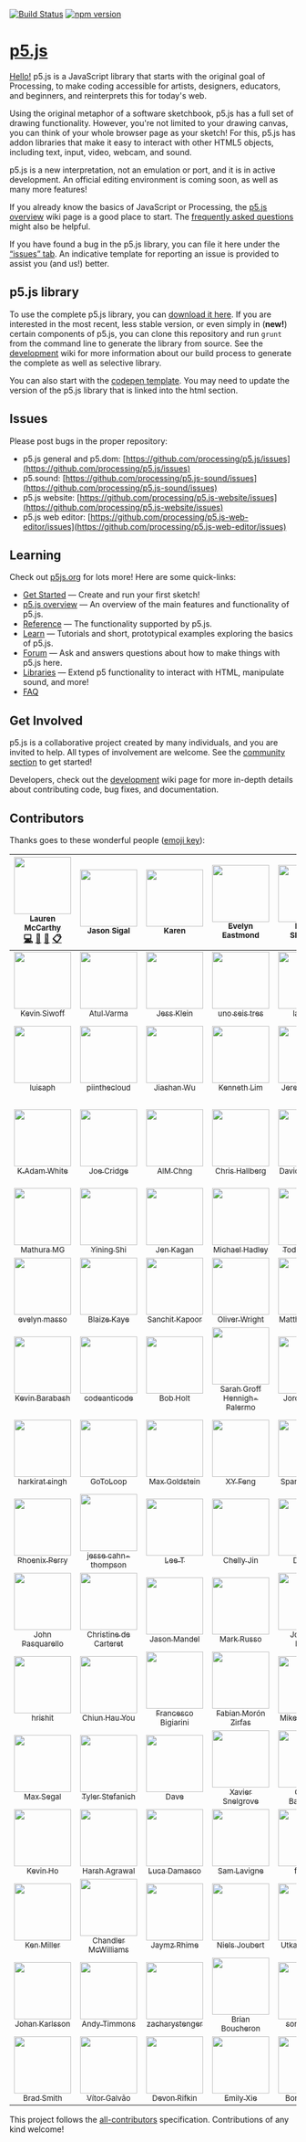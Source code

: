 [![Build Status](https://travis-ci.org/processing/p5.js.svg?branch=master)](https://travis-ci.org/processing/p5.js) [![npm version](https://badge.fury.io/js/p5.svg)](https://www.npmjs.com/package/p5)

# [p5.js](http://p5js.org)

[Hello!](http://hello.p5js.org/) p5.js is a JavaScript library that starts with the original goal of Processing, to make coding accessible for artists, designers, educators, and beginners, and reinterprets this for today's web.

Using the original metaphor of a software sketchbook, p5.js has a full set of drawing functionality. However, you're not limited to your drawing canvas, you can think of your whole browser page as your sketch! For this, p5.js has addon libraries that make it easy to interact with other HTML5 objects, including text, input, video, webcam, and sound.

p5.js is a new interpretation, not an emulation or port, and it is in active development. An official editing environment is coming soon, as well as many more features!

If you already know the basics of JavaScript or Processing, the [p5.js overview](https://github.com/processing/p5.js/wiki/p5.js-overview) wiki page is a good place to start. The [frequently asked questions](https://github.com/processing/p5.js/wiki/Frequently-Asked-Questions) might also be helpful.

If you have found a bug in the p5.js library, you can file it here under the [“issues” tab](https://github.com/processing/p5.js/issues). An indicative template for reporting an issue is provided to assist you (and us!) better.

## p5.js library

To use the complete p5.js library, you can [download it here](http://p5js.org/download). If you are interested in the most recent, less stable version, or even simply in (**new!**) certain components of p5.js, you can clone this repository and run `grunt` from the command line to generate the library from source. See the [development](https://github.com/processing/p5.js/wiki/Development#Setup) wiki for more information about our build process to generate the complete as well as selective library.	

You can also start with the [codepen template](https://codepen.io/p5js/pen/wreBKy). You may need to update the version of the p5.js library that is linked into the html section.

## Issues

Please post bugs in the proper repository:

* p5.js general and p5.dom: [https://github.com/processing/p5.js/issues](https://github.com/processing/p5.js/issues)
* p5.sound: [https://github.com/processing/p5.js-sound/issues](https://github.com/processing/p5.js-sound/issues)
* p5.js website: [https://github.com/processing/p5.js-website/issues](https://github.com/processing/p5.js-website/issues)
* p5.js web editor: [https://github.com/processing/p5.js-web-editor/issues](https://github.com/processing/p5.js-web-editor/issues)


## Learning

Check out [p5js.org](http://p5js.org) for lots more! Here are some quick-links:

* [Get Started](http://p5js.org/get-started) — Create and run your first sketch!
* [p5.js overview](https://github.com/processing/p5.js/wiki/p5.js-overview) — An overview of the main features and functionality of p5.js.
* [Reference](http://p5js.org/reference) — The functionality supported by p5.js.
* [Learn](//p5js.org/learn) — Tutorials and short, prototypical examples exploring the basics of p5.js.
* [Forum](http://forum.processing.org/two/categories/p5-js) — Ask and answers questions about how to make things with p5.js here.
* [Libraries](http://p5js.org/libraries) — Extend p5 functionality to interact with HTML, manipulate sound, and more!
* [FAQ](https://github.com/processing/p5.js/wiki/Frequently-Asked-Questions)

## Get Involved

p5.js is a collaborative project created by many individuals, and you are invited to help. All types of involvement are welcome. See the [community section](http://p5js.org/community) to get started!

Developers, check out the [development](https://github.com/processing/p5.js/wiki/Development) wiki page for more in-depth details about contributing code, bug fixes, and documentation.

## Contributors

Thanks goes to these wonderful people ([emoji key](https://github.com/kentcdodds/all-contributors#emoji-key)):

<!-- ALL-CONTRIBUTORS-LIST:START - Do not remove or modify this section -->
| [<img src="https://avatars3.githubusercontent.com/u/191056?v=4" width="100px;"/><br /><sub>Lauren McCarthy</sub>](http://lauren-mccarthy.com)<br />[💻](https://github.com/processing/p5.js/commits?author=lmccart "Code") [📖](https://github.com/processing/p5.js/commits?author=lmccart "Documentation") [🤔](#ideas-lmccart "Ideas, Planning, & Feedback") [📋](#eventOrganizing-lmccart "Event Organizing") | [<img src="https://avatars2.githubusercontent.com/u/504124?v=4" width="100px;"/><br /><sub>Jason Sigal</sub>](http://jasonsigal.cc)<br /> | [<img src="https://avatars3.githubusercontent.com/u/1695075?v=4" width="100px;"/><br /><sub>Karen</sub>](https://twitter.com/KarenPunkPunk)<br /> | [<img src="https://avatars1.githubusercontent.com/u/699840?v=4" width="100px;"/><br /><sub>Evelyn Eastmond</sub>](http://www.evelyneastmond.com)<br /> | [<img src="https://avatars0.githubusercontent.com/u/191758?v=4" width="100px;"/><br /><sub>Daniel Shiffman</sub>](http://www.shiffman.net)<br /> | [<img src="https://avatars2.githubusercontent.com/u/10382506?v=4" width="100px;"/><br /><sub>Stalgia Grigg</sub>](https://github.com/mlarghydracept)<br /> | [<img src="https://avatars3.githubusercontent.com/u/737638?v=4" width="100px;"/><br /><sub>dhowe</sub>](https://github.com/dhowe)<br /> |
| :---: | :---: | :---: | :---: | :---: | :---: | :---: |
| [<img src="https://avatars1.githubusercontent.com/u/1585036?v=4" width="100px;"/><br /><sub>Kevin Siwoff</sub>](http://kevinsiwoff.com)<br /> | [<img src="https://avatars2.githubusercontent.com/u/124687?v=4" width="100px;"/><br /><sub>Atul Varma</sub>](http://portfolio.toolness.org/)<br /> | [<img src="https://avatars3.githubusercontent.com/u/535012?v=4" width="100px;"/><br /><sub>Jess Klein</sub>](http://www.jessklein.is/)<br /> | [<img src="https://avatars1.githubusercontent.com/u/7158943?v=4" width="100px;"/><br /><sub>uno seis tres</sub>](http://unoseistres.com)<br /> | [<img src="https://avatars3.githubusercontent.com/u/8697852?v=4" width="100px;"/><br /><sub>lam802</sub>](https://github.com/lam802)<br /> | [<img src="https://avatars0.githubusercontent.com/u/8224678?v=4" width="100px;"/><br /><sub>Maya Man</sub>](http://www.mayaman.cc)<br /> | [<img src="https://avatars0.githubusercontent.com/u/5488045?v=4" width="100px;"/><br /><sub>Tega Brain</sub>](https://github.com/tegacodes)<br /> |
| [<img src="https://avatars3.githubusercontent.com/u/295879?v=4" width="100px;"/><br /><sub>luisaph</sub>](https://github.com/luisaph)<br /> | [<img src="https://avatars3.githubusercontent.com/u/6187313?v=4" width="100px;"/><br /><sub>piinthecloud</sub>](https://github.com/piinthecloud)<br /> | [<img src="https://avatars1.githubusercontent.com/u/6025418?v=4" width="100px;"/><br /><sub>Jiashan Wu</sub>](http://fromjia.com/)<br /> | [<img src="https://avatars3.githubusercontent.com/u/7543950?v=4" width="100px;"/><br /><sub>Kenneth Lim</sub>](http://designerken.be/designing)<br /> | [<img src="https://avatars3.githubusercontent.com/u/3985997?v=4" width="100px;"/><br /><sub>Jerel Johnson</sub>](https://github.com/machinic)<br /> | [<img src="https://avatars2.githubusercontent.com/u/8774516?v=4" width="100px;"/><br /><sub>Saksham Saxena</sub>](http://sakshamsaxena.in)<br /> | [<img src="https://avatars3.githubusercontent.com/u/8646752?v=4" width="100px;"/><br /><sub>Marc Abbey</sub>](https://github.com/futuremarc)<br /> |
| [<img src="https://avatars1.githubusercontent.com/u/442115?v=4" width="100px;"/><br /><sub>K.Adam White</sub>](http://www.kadamwhite.com)<br /> | [<img src="https://avatars2.githubusercontent.com/u/11491479?v=4" width="100px;"/><br /><sub>Joe Cridge</sub>](https://www.joecridge.me/)<br /> | [<img src="https://avatars2.githubusercontent.com/u/22488500?v=4" width="100px;"/><br /><sub>AlM Chng</sub>](https://github.com/almchung)<br /> | [<img src="https://avatars0.githubusercontent.com/u/451107?v=4" width="100px;"/><br /><sub>Chris Hallberg</sub>](http://crhallberg.com)<br /> | [<img src="https://avatars0.githubusercontent.com/u/34536?v=4" width="100px;"/><br /><sub>David Newbury</sub>](http://www.workergnome.com)<br /> | [<img src="https://avatars3.githubusercontent.com/u/3926350?v=4" width="100px;"/><br /><sub>aarón montoya-moraga</sub>](http://montoyamoraga.io)<br /> | [<img src="https://avatars1.githubusercontent.com/u/6063380?v=4" width="100px;"/><br /><sub>Cassie Tarakajian</sub>](https://github.com/catarak)<br /> |
| [<img src="https://avatars3.githubusercontent.com/u/5505598?v=4" width="100px;"/><br /><sub>Mathura MG</sub>](http://mathuramg.com)<br /> | [<img src="https://avatars3.githubusercontent.com/u/8662372?v=4" width="100px;"/><br /><sub>Yining Shi</sub>](http://1023.io)<br /> | [<img src="https://avatars0.githubusercontent.com/u/9204835?v=4" width="100px;"/><br /><sub>Jen Kagan</sub>](http://kaganjd.github.io/portfolio/)<br /> | [<img src="https://avatars1.githubusercontent.com/u/1131802?v=4" width="100px;"/><br /><sub>Michael Hadley</sub>](http://mikewesthad.com)<br /> | [<img src="https://avatars1.githubusercontent.com/u/2047962?v=4" width="100px;"/><br /><sub>Todd H. Page</sub>](http://tiller.dog)<br /> | [<img src="https://avatars1.githubusercontent.com/u/3926730?v=4" width="100px;"/><br /><sub>Jared Sprague</sub>](http://jaredsprague.com/)<br /> | [<img src="https://avatars0.githubusercontent.com/u/78966?v=4" width="100px;"/><br /><sub>kate hollenbach</sub>](http://www.katehollenbach.com)<br /> |
| [<img src="https://avatars3.githubusercontent.com/u/964912?v=4" width="100px;"/><br /><sub>evelyn masso</sub>](http://www.outofambit.com)<br /> | [<img src="https://avatars1.githubusercontent.com/u/297936?v=4" width="100px;"/><br /><sub>Blaize Kaye</sub>](http://bomoko.net)<br /> | [<img src="https://avatars1.githubusercontent.com/u/9005407?v=4" width="100px;"/><br /><sub>Sanchit Kapoor</sub>](https://github.com/DarkPrince304)<br /> | [<img src="https://avatars3.githubusercontent.com/u/1187491?v=4" width="100px;"/><br /><sub>Oliver Wright</sub>](http://meiamso.me)<br /> | [<img src="https://avatars1.githubusercontent.com/u/911429?v=4" width="100px;"/><br /><sub>Matthew Kaney</sub>](https://github.com/mindofmatthew)<br /> | [<img src="https://avatars2.githubusercontent.com/u/1088194?v=4" width="100px;"/><br /><sub>Spongman</sub>](https://github.com/Spongman)<br /> | [<img src="https://avatars1.githubusercontent.com/u/5375410?v=4" width="100px;"/><br /><sub>Claire K-V</sub>](https://github.com/CleezyITP)<br /> |
| [<img src="https://avatars3.githubusercontent.com/u/1044413?v=4" width="100px;"/><br /><sub>Kevin Barabash</sub>](https://github.com/kevinbarabash)<br /> | [<img src="https://avatars2.githubusercontent.com/u/62246?v=4" width="100px;"/><br /><sub>codeanticode</sub>](http://andrescolubri.net/)<br /> | [<img src="https://avatars2.githubusercontent.com/u/94167?v=4" width="100px;"/><br /><sub>Bob Holt</sub>](http://www.bobholtwebdev.com/)<br /> | [<img src="https://avatars1.githubusercontent.com/u/1477362?v=4" width="100px;"/><br /><sub>Sarah Groff Hennigh-Palermo</sub>](http://sarahghp.com)<br /> | [<img src="https://avatars1.githubusercontent.com/u/288140?v=4" width="100px;"/><br /><sub>Jordan Shaw</sub>](http://jordanshaw.com)<br /> | [<img src="https://avatars3.githubusercontent.com/u/751191?v=4" width="100px;"/><br /><sub>brightredchilli</sub>](https://github.com/brightredchilli)<br /> | [<img src="https://avatars0.githubusercontent.com/u/611218?v=4" width="100px;"/><br /><sub>Derek J. Kinsman</sub>](http://derekkinsman.com/)<br /> |
| [<img src="https://avatars2.githubusercontent.com/u/8079861?v=4" width="100px;"/><br /><sub>harkirat singh</sub>](https://github.com/hkirat)<br /> | [<img src="https://avatars2.githubusercontent.com/u/6551569?v=4" width="100px;"/><br /><sub>GoToLoop</sub>](https://github.com/GoToLoop)<br /> | [<img src="https://avatars3.githubusercontent.com/u/1191970?v=4" width="100px;"/><br /><sub>Max Goldstein</sub>](http://maxgoldste.in/)<br /> | [<img src="https://avatars2.githubusercontent.com/u/1507265?v=4" width="100px;"/><br /><sub>XY Feng</sub>](http://xystudio.cc)<br /> | [<img src="https://avatars1.githubusercontent.com/u/6324861?v=4" width="100px;"/><br /><sub>Sparsh Paliwal</sub>](https://github.com/PaliwalSparsh)<br /> | [<img src="https://avatars3.githubusercontent.com/u/4655775?v=4" width="100px;"/><br /><sub>Austin Cawley-Edwards</sub>](https://austince.me)<br /> | [<img src="https://avatars3.githubusercontent.com/u/5489125?v=4" width="100px;"/><br /><sub>susan evans</sub>](http://www.susanev.com/)<br /> |
| [<img src="https://avatars0.githubusercontent.com/u/783625?v=4" width="100px;"/><br /><sub>Phoenix Perry</sub>](http://www.phoenixperry.com)<br /> | [<img src="https://avatars1.githubusercontent.com/u/2850174?v=4" width="100px;"/><br /><sub>jesse cahn-thompson</sub>](https://s01e01.xyz/jct)<br /> | [<img src="https://avatars1.githubusercontent.com/u/7377908?v=4" width="100px;"/><br /><sub>Lee T</sub>](https://github.com/lee2sman)<br /> | [<img src="https://avatars0.githubusercontent.com/u/26236471?v=4" width="100px;"/><br /><sub>Chelly Jin</sub>](http://www.cargocollective.com/chellyjin)<br /> | [<img src="https://avatars3.githubusercontent.com/u/1680038?v=4" width="100px;"/><br /><sub>DIYgirls</sub>](http://www.diygirls.org)<br /> | [<img src="https://avatars1.githubusercontent.com/u/1040718?v=4" width="100px;"/><br /><sub>taseenb</sub>](http://www.estebanalmiron.com)<br /> | [<img src="https://avatars1.githubusercontent.com/u/26408?v=4" width="100px;"/><br /><sub>Yannick Assogba</sub>](https://github.com/tafsiri)<br /> |
| [<img src="https://avatars3.githubusercontent.com/u/2349625?v=4" width="100px;"/><br /><sub>John Pasquarello</sub>](https://github.com/johnpasquarello)<br /> | [<img src="https://avatars2.githubusercontent.com/u/7853707?v=4" width="100px;"/><br /><sub>Christine de Carteret</sub>](http://cjdecarteret.com)<br /> | [<img src="https://avatars2.githubusercontent.com/u/13109165?v=4" width="100px;"/><br /><sub>Jason Mandel</sub>](https://github.com/jay-manday)<br /> | [<img src="https://avatars1.githubusercontent.com/u/11917158?v=4" width="100px;"/><br /><sub>Mark Russo</sub>](https://github.com/russomf)<br /> | [<img src="https://avatars1.githubusercontent.com/u/32407?v=4" width="100px;"/><br /><sub>Jonathan Dahan</sub>](http://jedahan.com)<br /> | [<img src="https://avatars1.githubusercontent.com/u/670641?v=4" width="100px;"/><br /><sub>Darius Morawiec</sub>](https://nok.onl)<br /> | [<img src="https://avatars3.githubusercontent.com/u/3231573?v=4" width="100px;"/><br /><sub>Darby Rathbone</sub>](https://github.com/darbicus)<br /> |
| [<img src="https://avatars1.githubusercontent.com/u/2214025?v=4" width="100px;"/><br /><sub>hrishit</sub>](https://github.com/hrishit)<br /> | [<img src="https://avatars1.githubusercontent.com/u/6561433?v=4" width="100px;"/><br /><sub>Chiun Hau You</sub>](https://twitter.com/chiunhauyou)<br /> | [<img src="https://avatars1.githubusercontent.com/u/167611?v=4" width="100px;"/><br /><sub>Francesco Bigiarini</sub>](https://zaerl.com)<br /> | [<img src="https://avatars3.githubusercontent.com/u/315106?v=4" width="100px;"/><br /><sub>Fabian Morón Zirfas</sub>](https://fabianmoronzirfas.me)<br /> | [<img src="https://avatars1.githubusercontent.com/u/163429?v=4" width="100px;"/><br /><sub>Mike Anderson</sub>](http://cambridgemike.com)<br /> | [<img src="https://avatars2.githubusercontent.com/u/902911?v=4" width="100px;"/><br /><sub>Mikael Lindqvist</sub>](http://linkedin.com/in/limikael)<br /> | [<img src="https://avatars0.githubusercontent.com/u/3980953?v=4" width="100px;"/><br /><sub>Chris</sub>](https://github.com/ctlusto)<br /> |
| [<img src="https://avatars2.githubusercontent.com/u/16921177?v=4" width="100px;"/><br /><sub>Max Segal</sub>](https://github.com/max0410)<br /> | [<img src="https://avatars1.githubusercontent.com/u/810727?v=4" width="100px;"/><br /><sub>Tyler Stefanich</sub>](https://github.com/tstefanich)<br /> | [<img src="https://avatars3.githubusercontent.com/u/614881?v=4" width="100px;"/><br /><sub>Dave</sub>](http://www.sixhat.net/)<br /> | [<img src="https://avatars0.githubusercontent.com/u/326559?v=4" width="100px;"/><br /><sub>Xavier Snelgrove</sub>](http://wxs.ca)<br /> | [<img src="https://avatars2.githubusercontent.com/u/1791943?v=4" width="100px;"/><br /><sub>Gareth Battensby</sub>](https://github.com/DoubleJump)<br /> | [<img src="https://avatars3.githubusercontent.com/u/683107?v=4" width="100px;"/><br /><sub>Taeyoon Choi</sub>](http://taeyoonchoi.com)<br /> | [<img src="https://avatars0.githubusercontent.com/u/29796785?v=4" width="100px;"/><br /><sub>AKASH RAJ</sub>](https://github.com/akashraj9828)<br /> |
| [<img src="https://avatars3.githubusercontent.com/u/1147122?v=4" width="100px;"/><br /><sub>Kevin Ho</sub>](https://github.com/keho98)<br /> | [<img src="https://avatars0.githubusercontent.com/u/2039548?v=4" width="100px;"/><br /><sub>Harsh Agrawal</sub>](http://dexter1691.github.io)<br /> | [<img src="https://avatars1.githubusercontent.com/u/8699557?v=4" width="100px;"/><br /><sub>Luca Damasco</sub>](https://github.com/Luxapodular)<br /> | [<img src="https://avatars0.githubusercontent.com/u/344861?v=4" width="100px;"/><br /><sub>Sam Lavigne</sub>](http://lav.io)<br /> | [<img src="https://avatars3.githubusercontent.com/u/378124?v=4" width="100px;"/><br /><sub>feedzh</sub>](https://github.com/feedzh)<br /> | [<img src="https://avatars0.githubusercontent.com/u/786436?v=4" width="100px;"/><br /><sub>Scott Garner</sub>](http://www.scottmadethis.net/)<br /> | [<img src="https://avatars0.githubusercontent.com/u/4076804?v=4" width="100px;"/><br /><sub>Chiciuc Nicușor</sub>](http://nicusor.org/)<br /> |
| [<img src="https://avatars3.githubusercontent.com/u/1566844?v=4" width="100px;"/><br /><sub>Ken Miller</sub>](http://www.videoventure.org)<br /> | [<img src="https://avatars2.githubusercontent.com/u/69087?v=4" width="100px;"/><br /><sub>Chandler McWilliams</sub>](http://brysonian.com)<br /> | [<img src="https://avatars1.githubusercontent.com/u/1130929?v=4" width="100px;"/><br /><sub>Jaymz Rhime</sub>](http://wxactly.com/)<br /> | [<img src="https://avatars1.githubusercontent.com/u/181043?v=4" width="100px;"/><br /><sub>Niels Joubert</sub>](http://njoubert.com)<br /> | [<img src="https://avatars1.githubusercontent.com/u/6258810?v=4" width="100px;"/><br /><sub>Utkarsh Tiwari</sub>](https://github.com/iamutkarshtiwari)<br /> | [<img src="https://avatars0.githubusercontent.com/u/15258498?v=4" width="100px;"/><br /><sub>Arihant Parsoya</sub>](https://github.com/parsoyaarihant)<br /> | [<img src="https://avatars0.githubusercontent.com/u/1615761?v=4" width="100px;"/><br /><sub>Brad Buchanan</sub>](http://bradleycbuchanan.com)<br /> |
| [<img src="https://avatars0.githubusercontent.com/u/3482016?v=4" width="100px;"/><br /><sub>Johan Karlsson</sub>](https://twitter.com/DonKarlssonSan)<br /> | [<img src="https://avatars1.githubusercontent.com/u/1569764?v=4" width="100px;"/><br /><sub>Andy Timmons</sub>](http://andrewjtimmons.github.io)<br /> | [<img src="https://avatars3.githubusercontent.com/u/7537243?v=4" width="100px;"/><br /><sub>zacharystenger</sub>](https://github.com/zacharystenger)<br /> | [<img src="https://avatars3.githubusercontent.com/u/170997?v=4" width="100px;"/><br /><sub>Brian Boucheron</sub>](http://boucheron.org/brian)<br /> | [<img src="https://avatars2.githubusercontent.com/u/22330511?v=4" width="100px;"/><br /><sub>sortasleepy</sub>](https://github.com/sortasleepy)<br /> | [<img src="https://avatars3.githubusercontent.com/u/157106?v=4" width="100px;"/><br /><sub>Kyle McDonald</sub>](http://kylemcdonald.net/)<br /> | [<img src="https://avatars1.githubusercontent.com/u/710282?v=4" width="100px;"/><br /><sub>Antonio Jesús Sánchez Padial</sub>](http://spadial.com)<br /> |
| [<img src="https://avatars2.githubusercontent.com/u/188349?v=4" width="100px;"/><br /><sub>Brad Smith</sub>](http://www.geekdome.net)<br /> | [<img src="https://avatars1.githubusercontent.com/u/1699443?v=4" width="100px;"/><br /><sub>Vítor Galvão</sub>](https://vitorgalvao.com/)<br /> | [<img src="https://avatars1.githubusercontent.com/u/175530?v=4" width="100px;"/><br /><sub>Devon Rifkin</sub>](https://github.com/drifkin)<br /> | [<img src="https://avatars0.githubusercontent.com/u/5360525?v=4" width="100px;"/><br /><sub>Emily Xie</sub>](http://xie-emily.com)<br /> | [<img src="https://avatars2.githubusercontent.com/u/150448?v=4" width="100px;"/><br /><sub>Boris Bucha</sub>](http://twitter.com/borisbucha)<br /> | [<img src="https://avatars3.githubusercontent.com/u/879564?v=4" width="100px;"/><br /><sub>Petr Brzek</sub>](http://avocode.com)<br /> |
<!-- ALL-CONTRIBUTORS-LIST:END -->

This project follows the [all-contributors](https://github.com/kentcdodds/all-contributors) specification. Contributions of any kind welcome!